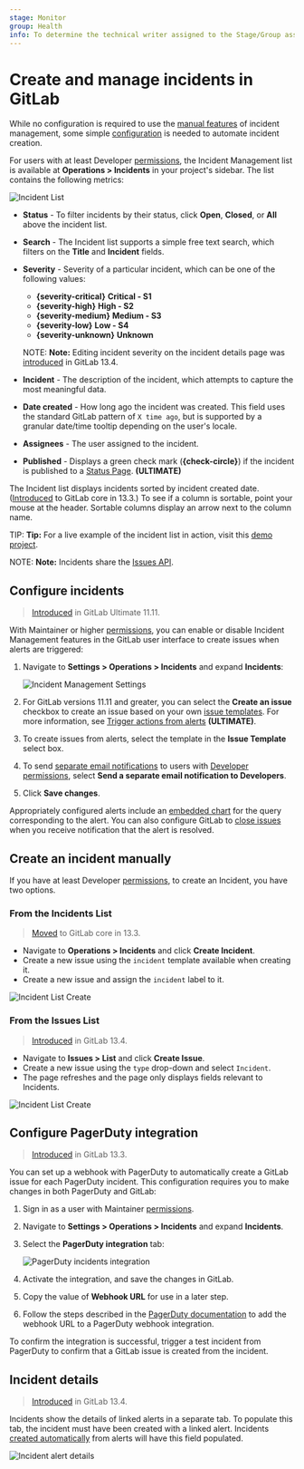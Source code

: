 ```yaml
---
stage: Monitor
group: Health
info: To determine the technical writer assigned to the Stage/Group associated with this page, see https://about.gitlab.com/handbook/engineering/ux/technical-writing/#designated-technical-writers
---
```


# Create and manage incidents in GitLab

While no configuration is required to use the [manual features](#create-an-incident-manually)
of incident management, some simple [configuration](#configure-incidents) is needed to automate incident creation.

For users with at least Developer [permissions](../../user/permissions.md), the
Incident Management list is available at **Operations > Incidents**
in your project's sidebar. The list contains the following metrics:

![Incident List](img/incident_list_v13_4.png)

- **Status** - To filter incidents by their status, click **Open**, **Closed**,
  or **All** above the incident list.
- **Search** - The Incident list supports a simple free text search, which filters
  on the **Title** and **Incident** fields.
- **Severity** - Severity of a particular incident, which can be one of the following
  values:
  - **{severity-critical}** **Critical - S1**
  - **{severity-high}** **High - S2**
  - **{severity-medium}** **Medium - S3**
  - **{severity-low}** **Low - S4**
  - **{severity-unknown}** **Unknown**

  NOTE: **Note:**
  Editing incident severity on the incident details page was [introduced](https://gitlab.com/gitlab-org/gitlab/-/issues/229402) in GitLab 13.4.

- **Incident** - The description of the incident, which attempts to capture the
  most meaningful data.
- **Date created** - How long ago the incident was created. This field uses the
  standard GitLab pattern of `X time ago`, but is supported by a granular date/time
  tooltip depending on the user's locale.
- **Assignees** - The user assigned to the incident.
- **Published** - Displays a green check mark (**{check-circle}**) if the incident is published
  to a [Status Page](status_page.md). **(ULTIMATE)**

The Incident list displays incidents sorted by incident created date.
([Introduced](https://gitlab.com/gitlab-org/gitlab/-/issues/229534) to GitLab core in 13.3.)
To see if a column is sortable, point your mouse at the header. Sortable columns
display an arrow next to the column name.

TIP: **Tip:**
For a live example of the incident list in action, visit this
[demo project](https://gitlab.com/gitlab-examples/ops/incident-setup/everyone/tanuki-inc/-/incidents).

NOTE: **Note:**
Incidents share the [Issues API](../../user/project/issues/index.md).

## Configure incidents

> [Introduced](https://gitlab.com/gitlab-org/gitlab/-/issues/4925) in GitLab Ultimate 11.11.

With Maintainer or higher [permissions](../../user/permissions.md), you can enable
or disable Incident Management features in the GitLab user interface
to create issues when alerts are triggered:

1. Navigate to **Settings > Operations > Incidents** and expand
   **Incidents**:

   ![Incident Management Settings](./img/incident_management_settings_v13_3.png)

1. For GitLab versions 11.11 and greater, you can select the **Create an issue**
   checkbox to create an issue based on your own
   [issue templates](../../user/project/description_templates.md#creating-issue-templates).
   For more information, see
   [Trigger actions from alerts](../metrics/alerts.md#trigger-actions-from-alerts) **(ULTIMATE)**.
1. To create issues from alerts, select the template in the **Issue Template**
   select box.
1. To send [separate email notifications](index.md#notify-developers-of-alerts) to users
   with [Developer permissions](../../user/permissions.md), select
   **Send a separate email notification to Developers**.
1. Click **Save changes**.

Appropriately configured alerts include an
[embedded chart](../metrics/embed.md#embedding-metrics-based-on-alerts-in-incident-issues)
for the query corresponding to the alert. You can also configure GitLab to
[close issues](../metrics/alerts.md#trigger-actions-from-alerts)
when you receive notification that the alert is resolved.

## Create an incident manually

If you have at least Developer [permissions](../../user/permissions.md), to create an Incident, you have two options.

### From the Incidents List

> [Moved](https://gitlab.com/gitlab-org/monitor/health/-/issues/24) to GitLab core in 13.3.

- Navigate to **Operations > Incidents** and click **Create Incident**.
- Create a new issue using the `incident` template available when creating it.
- Create a new issue and assign the `incident` label to it.

![Incident List Create](./img/incident_list_create_v13_3.png)

### From the Issues List

> [Introduced](https://gitlab.com/gitlab-org/gitlab/-/issues/230857) in GitLab 13.4.

- Navigate to **Issues > List** and click **Create Issue**.
- Create a new issue using the `type` drop-down and select `Incident`.
- The page refreshes and the page only displays fields relevant to Incidents.

![Incident List Create](./img/new_incident_create_v13_4.png)

## Configure PagerDuty integration

> [Introduced](https://gitlab.com/gitlab-org/gitlab/-/issues/119018) in GitLab 13.3.

You can set up a webhook with PagerDuty to automatically create a GitLab issue
for each PagerDuty incident. This configuration requires you to make changes
in both PagerDuty and GitLab:

1. Sign in as a user with Maintainer [permissions](../../user/permissions.md).
1. Navigate to **Settings > Operations > Incidents** and expand **Incidents**.
1. Select the **PagerDuty integration** tab:

   ![PagerDuty incidents integration](./img/pagerduty_incidents_integration_v13_3.png)

1. Activate the integration, and save the changes in GitLab.
1. Copy the value of **Webhook URL** for use in a later step.
1. Follow the steps described in the
   [PagerDuty documentation](https://support.pagerduty.com/docs/webhooks)
   to add the webhook URL to a PagerDuty webhook integration.

To confirm the integration is successful, trigger a test incident from PagerDuty to
confirm that a GitLab issue is created from the incident.

## Incident details

> [Introduced](https://gitlab.com/gitlab-org/gitlab/-/issues/230847) in GitLab 13.4.

Incidents show the details of linked alerts in a separate tab. To populate this
tab, the incident must have been created with a linked alert. Incidents
[created automatically](#configure-incidents) from alerts will have this
field populated.

![Incident alert details](./img/incident_alert_details_v13_4.png)
